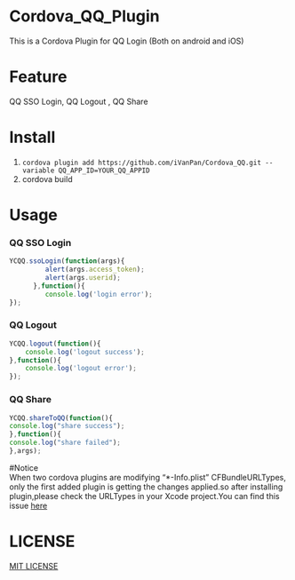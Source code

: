 # Cordova_QQ_Plugin
This is a Cordova Plugin for QQ Login (Both on android and iOS)     
# Feature
QQ SSO Login, QQ Logout , QQ Share 
# Install
1. ```cordova plugin add https://github.com/iVanPan/Cordova_QQ.git --variable QQ_APP_ID=YOUR_QQ_APPID```              
2. cordova build      

# Usage
### QQ SSO Login
```Javascript
YCQQ.ssoLogin(function(args){
         alert(args.access_token);
         alert(args.userid);
      },function(){
         console.log('login error');
});
```
### QQ Logout
```Javascript
YCQQ.logout(function(){
	console.log('logout success');
},function(){
	console.log('logout error');
});
```
### QQ Share
```Javascript
YCQQ.shareToQQ(function(){
console.log("share success");
},function(){
console.log("share failed");
},args);
```
    
    			

#Notice      
When two cordova plugins are modifying “*-Info.plist” CFBundleURLTypes, only the first added plugin is getting the changes applied.so after installing plugin,please check the URLTypes in your Xcode project.You can find this issue [here](https://issues.apache.org/jira/browse/CB-8007)


# LICENSE

[MIT LICENSE](https://github.com/iVanPan/Cordova_QQ/blob/master/LICENSE)

